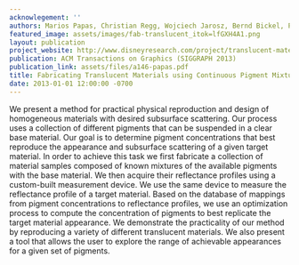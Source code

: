```yaml
---
acknowlegement: ''
authors: Marios Papas, Christian Regg, Wojciech Jarosz, Bernd Bickel, Philip Jackson, Wojciech Matusik, Steve Marschner, and Markus Gross
featured_image: assets/images/fab-translucent_itok=lfGXH4A1.png
layout: publication
project_website: http://www.disneyresearch.com/project/translucent-materials/
publication: ACM Transactions on Graphics (SIGGRAPH 2013)
publication_link: assets/files/a146-papas.pdf
title: Fabricating Translucent Materials using Continuous Pigment Mixtures
date: 2013-01-01 12:00:00 -0700
---
```


We present a method for practical physical reproduction and design of homogeneous materials with desired subsurface scattering. Our process uses a collection of different pigments that can be suspended in a clear base material. Our goal is to determine pigment concentrations that best reproduce the appearance and subsurface scattering of a given target material. In order to achieve this task we first fabricate a collection of material samples composed of known mixtures of the available pigments with the base material. We then acquire their reflectance profiles using a custom-built measurement device. We use the same device to measure the reflectance profile of a target material. Based on the database of mappings from pigment concentrations to reflectance profiles, we use an optimization process to compute the concentration of pigments to best replicate the target material appearance. We demonstrate the practicality of our method by reproducing a variety of different translucent materials. We also present a tool that allows the user to explore the range of achievable appearances for a given set of pigments.
